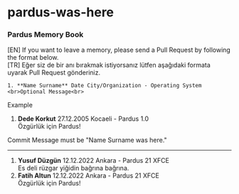 # pardus-was-here
### **Pardus Memory Book**

[EN] If you want to leave a memory, please send a Pull Request by following the format below.<br>
[TR] Eğer siz de bir anı bırakmak istiyorsanız lütfen aşağıdaki formata uyarak Pull Request gönderiniz.

```
1. **Name Surname** Date City/Organization - Operating System <br>Optional Message<br>
```
Example
1. **Dede Korkut** 27.12.2005 Kocaeli - Pardus 1.0 <br>Özgürlük için Pardus!<br>

Commit Message must be "Name Surname was here."

-----------
1. **Yusuf Düzgün** 12.12.2022 Ankara - Pardus 21 XFCE<br>Es deli rüzgar yiğidin bağrına bağrına.<br>
1. **Fatih Altun** 12.12.2022 Ankara - Pardus 21 XFCE<br>Özgürlük için Pardus!<br>
